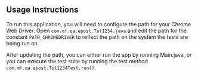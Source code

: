 ## Usage Instructions
To run this application, you will need to configure the path for your Chrome Web Driver. Open `com.mf.qa.epost.Tst1234.java` and edit the path for the constant `PATH_CHROMEDRIVER` to reflect the path on the system the tests are being run on.  
  
After updating the path, you can either run the app by running Main.java, or you can execute the test suite by running the test method `com.mf.qa.epost.Tst1234Test.run()`.